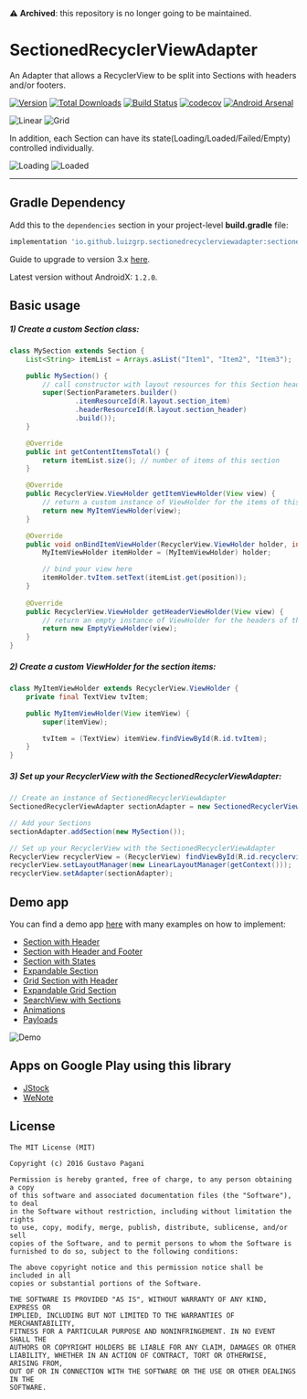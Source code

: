 :warning: **Archived**: this repository is no longer going to be maintained.

# SectionedRecyclerViewAdapter

An Adapter that allows a RecyclerView to be split into Sections with headers and/or footers.

[![Version](https://api.bintray.com/packages/luizgrp/maven/SectionedRecyclerViewAdapter/images/download.svg)](https://bintray.com/luizgrp/maven/SectionedRecyclerViewAdapter/_latestVersion)
[![Total Downloads](https://img.shields.io/badge/dynamic/json?url=https%3A%2F%2Fbintray.com%2Fapi%2Fui%2Fpackage%2Fluizgrp%2Fmaven%2FSectionedRecyclerViewAdapter%2Ftotal_downloads&label=total%20downloads&query=$.totalDownloads&color=blue)](https://bintray.com/luizgrp/maven/SectionedRecyclerViewAdapter#statistics)
[![Build Status](https://travis-ci.org/luizgrp/SectionedRecyclerViewAdapter.svg?branch=master)](https://travis-ci.org/luizgrp/SectionedRecyclerViewAdapter)
[![codecov](https://codecov.io/gh/luizgrp/SectionedRecyclerViewAdapter/branch/master/graph/badge.svg)](https://codecov.io/gh/luizgrp/SectionedRecyclerViewAdapter)
[![Android Arsenal](https://img.shields.io/badge/Android%20Arsenal-SectionedRecyclerViewAdapter-green.svg?style=true)](https://android-arsenal.com/details/1/3471)

![Linear](art/sc1.png)
![Grid](art/sc4.png)

In addition, each Section can have its state(Loading/Loaded/Failed/Empty) controlled individually.

![Loading](art/sc2.png)
![Loaded](art/sc3.png)

---

## Gradle Dependency

Add this to the `dependencies` section in your project-level **build.gradle** file:

```groovy
implementation 'io.github.luizgrp.sectionedrecyclerviewadapter:sectionedrecyclerviewadapter:x.y.z'
```

Guide to upgrade to version 3.x [here](https://github.com/luizgrp/SectionedRecyclerViewAdapter/wiki/Upgrading-to-3.x).

Latest version without AndroidX: `1.2.0`.

## Basic usage

##### 1) Create a custom Section class:

```java
class MySection extends Section {
    List<String> itemList = Arrays.asList("Item1", "Item2", "Item3");

    public MySection() {
        // call constructor with layout resources for this Section header and items
        super(SectionParameters.builder()
                .itemResourceId(R.layout.section_item)
                .headerResourceId(R.layout.section_header)
                .build());
    }

    @Override
    public int getContentItemsTotal() {
        return itemList.size(); // number of items of this section
    }

    @Override
    public RecyclerView.ViewHolder getItemViewHolder(View view) {
        // return a custom instance of ViewHolder for the items of this section
        return new MyItemViewHolder(view);
    }

    @Override
    public void onBindItemViewHolder(RecyclerView.ViewHolder holder, int position) {
        MyItemViewHolder itemHolder = (MyItemViewHolder) holder;

        // bind your view here
        itemHolder.tvItem.setText(itemList.get(position));
    }
    
    @Override
    public RecyclerView.ViewHolder getHeaderViewHolder(View view) {
        // return an empty instance of ViewHolder for the headers of this section
        return new EmptyViewHolder(view);
    }
}
```

##### 2) Create a custom ViewHolder for the section items:

```java
class MyItemViewHolder extends RecyclerView.ViewHolder {
    private final TextView tvItem;

    public MyItemViewHolder(View itemView) {
        super(itemView);

        tvItem = (TextView) itemView.findViewById(R.id.tvItem);
    }
}
```

##### 3) Set up your RecyclerView with the SectionedRecyclerViewAdapter:

```java
// Create an instance of SectionedRecyclerViewAdapter
SectionedRecyclerViewAdapter sectionAdapter = new SectionedRecyclerViewAdapter();

// Add your Sections
sectionAdapter.addSection(new MySection());

// Set up your RecyclerView with the SectionedRecyclerViewAdapter
RecyclerView recyclerView = (RecyclerView) findViewById(R.id.recyclerview);
recyclerView.setLayoutManager(new LinearLayoutManager(getContext()));
recyclerView.setAdapter(sectionAdapter);
```

## Demo app

You can find a demo app [here](app) with many examples on how to implement:

- [Section with Header](app/src/main/java/io/github/luizgrp/sectionedrecyclerviewadapter/demo/example1/)
- [Section with Header and Footer](app/src/main/java/io/github/luizgrp/sectionedrecyclerviewadapter/demo/example2/)
- [Section with States](app/src/main/java/io/github/luizgrp/sectionedrecyclerviewadapter/demo/example3/)
- [Expandable Section](app/src/main/java/io/github/luizgrp/sectionedrecyclerviewadapter/demo/example4/)
- [Grid Section with Header](app/src/main/java/io/github/luizgrp/sectionedrecyclerviewadapter/demo/example5/)
- [Expandable Grid Section](app/src/main/java/io/github/luizgrp/sectionedrecyclerviewadapter/demo/example6/)
- [SearchView with Sections](app/src/main/java/io/github/luizgrp/sectionedrecyclerviewadapter/demo/example7/)
- [Animations](app/src/main/java/io/github/luizgrp/sectionedrecyclerviewadapter/demo/example8/)
- [Payloads](app/src/main/java/io/github/luizgrp/sectionedrecyclerviewadapter/demo/example9/)

![Demo](art/demosc.png)

## Apps on Google Play using this library

- [JStock](https://play.google.com/store/apps/details?id=org.yccheok.jstock.gui)
- [WeNote](https://play.google.com/store/apps/details?id=com.yocto.wenote)

## License

    The MIT License (MIT)

    Copyright (c) 2016 Gustavo Pagani

    Permission is hereby granted, free of charge, to any person obtaining a copy
    of this software and associated documentation files (the "Software"), to deal
    in the Software without restriction, including without limitation the rights
    to use, copy, modify, merge, publish, distribute, sublicense, and/or sell
    copies of the Software, and to permit persons to whom the Software is
    furnished to do so, subject to the following conditions:

    The above copyright notice and this permission notice shall be included in all
    copies or substantial portions of the Software.

    THE SOFTWARE IS PROVIDED "AS IS", WITHOUT WARRANTY OF ANY KIND, EXPRESS OR
    IMPLIED, INCLUDING BUT NOT LIMITED TO THE WARRANTIES OF MERCHANTABILITY,
    FITNESS FOR A PARTICULAR PURPOSE AND NONINFRINGEMENT. IN NO EVENT SHALL THE
    AUTHORS OR COPYRIGHT HOLDERS BE LIABLE FOR ANY CLAIM, DAMAGES OR OTHER
    LIABILITY, WHETHER IN AN ACTION OF CONTRACT, TORT OR OTHERWISE, ARISING FROM,
    OUT OF OR IN CONNECTION WITH THE SOFTWARE OR THE USE OR OTHER DEALINGS IN THE
    SOFTWARE.
